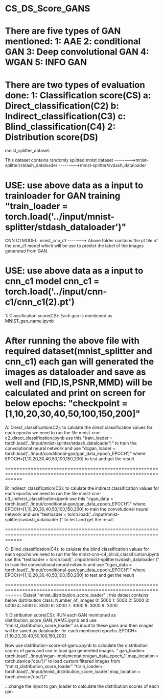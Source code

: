 # CS_DS_Score_GANS
There are five types of GAN mentioned:
1: AAE
2: conditional GAN
3: Deep convolutional GAN
4: WGAN
5: INFO GAN
===========================================================================================================
There are two types of evaluation done:
1: Classification score(CS)
	a: Direct_classification(C2)
	b: Indirect_classification(C3)
	c: Blind_classification(C4)
2: Distribution score(DS)
============================================================================================================
mnist_splitter_dataset:

This dataset contains randomly splitted mnist dataset
-------->mnist-splitter/stdash_dataloader
-------->mnist-splitter/svdash_dataloader

USE:
	use above data as a input to trainloader for GAN training
	"train_loader = torch.load('../input/mnist-splitter/stdash_dataloader')"
============================================================================================================
CNN C1 MODEL:
mnist_cnn_c1
-------> Above folder contains the pt file of the cnn_c1 model which will be use to predict the label of the images generated from GAN.

USE:
	use above data as a input to cnn_c1 model
	cnn_c1 = torch.load('../input/cnn-c1/cnn_c1(2).pt')
============================================================================================================

1: Classification score(CS):
Each gan is mentioned as MNIST_gan_name.ipynb

After running the above file with required dataset(mnist_splitter and cnn_c1)
each gan will generated the images as dataloader and save as well and (FID,IS,PSNR,MMD) will be calculated and print on screen for below epochs:
"checkpoint = [1,10,20,30,40,50,100,150,200]"
==================================================================================================================
A: Direct_classification(C2):
to calulate the direct classification values for each epochs we need to run the file mnist-cnn-c2_direct_classification.ipynb
use this "train_loader = torch.load('../input/mnist-splitter/stdash_dataloader')" to train the convolutional neural network
and use "dcgan_loader = torch.load('../input/conditional-gan/gan_data_epoch_EPOCH')" where EPOCH=[1,10,20,30,40,50,100,150,200] to test and get the result

==================================================================================================================

B: Indirect_classification(C3):
to calulate the indirect classification values for each epochs we need to run the file mnist-cnn-c3_indirect_classification.ipynb
use this "cgan_data = torch.load('../input/conditional-gan/gan_data_epoch_EPOCH')" where EPOCH=[1,10,20,30,40,50,100,150,200] to train the convolutional neural network
and use "testloader = torch.load('../input/mnist-splitter/svdash_dataloader')" to test and get the result

==================================================================================================================

C: Blind_classification(C4):
to calulate the blind classification values for each epochs we need to run the file mnist-cnn-c4_blind_classification.ipynb
use this "testloader = torch.load('../input/mnist-splitter/svdash_dataloader')" to train the convolutional neural network
and use "cgan_data = torch.load('../input/conditional-gan/gan_data_epoch_EPOCH')" where EPOCH=[1,10,20,30,40,50,100,150,200]  to test and get the result

==================================================================================================================
Datset "mnist_distribution_score_loader" : this datset contains below distribution
class: Number_of_images
0: 	5000
1: 	5000
2: 	5000
3: 	5000
4: 	5000
5: 	3000
6: 	3000
7: 	3000
8: 	3000
9: 	3000

1: Distribution score(CS):
RUN each GAN mentioned as distribution_score_GAN_NAME.ipynb
and use "mnist_distribution_score_loader" as input to these gans and then images will be saved as dataloader for each mentioned epochs. 
EPOCH=[1,10,20,30,40,50,100,150,200]

Now use distribution-score-of-gans.xpynb to calculate the distribution scores of gans and use 
to load gan genereted images.
" gan_loader= torch.load('../input/wgan-implementation/gan_data_epoch_1',map_location = torch.device('cpu'))" 
to load custom filtered images from "mnist_distribution_score_loader" 
"train_loader= torch.load('../input/mnist_distribution_score_loader',map_location = torch.device('cpu'))" 

:::change the input to gan_loader to calculate the distribution scores of each gan

